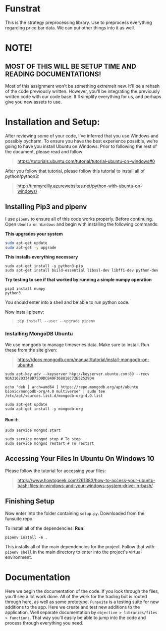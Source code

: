 # Funstrat

This is the strategy preprocessing library. Use to preprocess everything regarding price bar data. We can put other things into it as well.

# NOTE! 
## MOST OF THIS WILL BE SETUP TIME AND READING DOCUMENTATIONS!

Most of this assignment won't be something extremelt new. It'll be a rehash of the code previously written. However, you'll be integrating the previously written code with our code base. It'll simplify everything for us, and perhaps give you new assets to use.


# Installation and Setup:
After reviewing some of your code, I've inferred that you use Windows and possibly pycharm. To ensure you have the best experience possible, we're going to have you install Ubuntu on Windows. Prior to following the rest of the document, please read and follow:

> https://tutorials.ubuntu.com/tutorial/tutorial-ubuntu-on-windows#0

After you follow that tutorial, please follow this tutorial to install all of python/python3:
> http://timmyreilly.azurewebsites.net/python-with-ubuntu-on-windows/

## Installing Pip3 and pipenv
I use `pipenv` to ensure all of this code works properly. Before continuing. Open `Ubuntu on Windows` and begin with installing the following commands:

**This upgrades your system**
```bash
sudo apt-get update
sudo apt-get -y upgrade
```

**This installs everything necessary**

```
sudo apt-get install -y python3-pip
sudo apt-get install build-essential libssl-dev libffi-dev python-dev
```

**Try testing to see if that worked by running a simple numpy operation**

```
pip3 install numpy
python3
```

You should enter into a shell and be able to run python code.


Now install pipenv:

>`pip install --user --upgrade pipenv`

### Installing MongoDB Ubuntu
We use mongodb to manage timeseries data. Make sure to install. 
Run these from the site given:
> https://docs.mongodb.com/manual/tutorial/install-mongodb-on-ubuntu/

```
sudo apt-key adv --keyserver hkp://keyserver.ubuntu.com:80 --recv 9DA31620334BD75D9DCB49F368818C72E52529D4
```

```
echo "deb [ arch=amd64 ] https://repo.mongodb.org/apt/ubuntu bionic/mongodb-org/4.0 multiverse" | sudo tee /etc/apt/sources.list.d/mongodb-org-4.0.list
```

```
sudo apt-get update
sudo apt-get install -y mongodb-org
```

#### Run it:
```
sudo service mongod start
```

```
sudo service mongod stop # To stop
sudo service mongod restart # To restart
```


## Accessing Your Files In Ubuntu On Windows 10

Please follow the tutorial for accessing your files:

> https://www.howtogeek.com/261383/how-to-access-your-ubuntu-bash-files-in-windows-and-your-windows-system-drive-in-bash/


## Finishing Setup
Now enter into the folder containing `setup.py`. Downloaded from the funsuite repo.

To install all of the dependencies: **Run:** 

```
pipenv install -e .
```

This installs all of the main dependencies for the project. Follow that with: `pipenv shell` in the main directory to enter into the project's virtual environment.


# Documentation
Here we begin the documentation of the code. If you look through the files, you'll see a lot work done. All of the work for the trading bot is routed through here, as well as some prototype. `Funsuite` is a testing suite for new additions to the app. Here we create and test new additions to the application. Well separate documentation by `objective > libraries/files > functions`. That way you'll easily be able to jump into the code and process through everything you need. 
